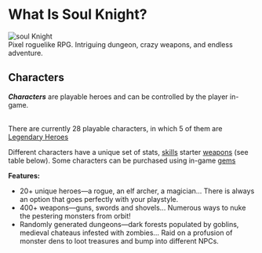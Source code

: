 # **What Is Soul Knight?**
![soul Knight](https://static.wikia.nocookie.net/soul-knight/images/8/83/%40Chillyroom.jpg/revision/latest?cb=20171129111840)<br>
Pixel roguelike RPG. Intriguing dungeon, crazy weapons, and endless adventure.
## **Characters**
***Characters*** are playable heroes and can be controlled by the player in-game.

<br>There are currently 28 playable characters, in which 5 of them are [Legendary Heroes](https://soul-knight.fandom.com/wiki/Category:Legendary_Heroes)<br>

Different characters have a unique set of stats, [skills](https://soul-knight.fandom.com/wiki/Skills) starter [weapons](https://soul-knight.fandom.com/wiki/Weapons) (see table below). Some characters can be purchased using in-game [gems](https://soul-knight.fandom.com/wiki/Gems)<br>

**Features:** 
* 20+ unique heroes—a rogue, an elf archer, a magician... There is always an option that goes perfectly with your playstyle.
* 400+ weapons—guns, swords and shovels... Numerous ways to nuke the pestering monsters from orbit!
* Randomly generated dungeons—dark forests populated by goblins, medieval chateaus infested with zombies… Raid on a profusion of monster dens to loot treasures and bump into different NPCs.
